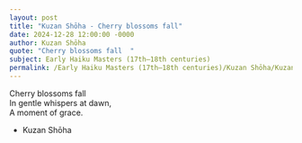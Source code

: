 ```yaml
---
layout: post
title: "Kuzan Shōha - Cherry blossoms fall"
date: 2024-12-28 12:00:00 -0000
author: Kuzan Shōha
quote: "Cherry blossoms fall  "
subject: Early Haiku Masters (17th–18th centuries)
permalink: /Early Haiku Masters (17th–18th centuries)/Kuzan Shōha/Kuzan Shōha - Cherry blossoms fall
---
```


Cherry blossoms fall  
In gentle whispers at dawn,  
A moment of grace.

- Kuzan Shōha
